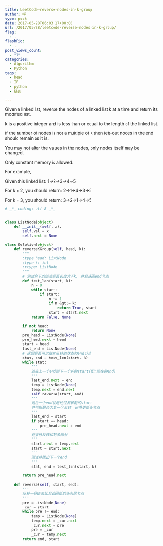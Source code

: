 ```yaml
---
title: LeetCode–reverse-nodes-in-k-group
author: 咩
type: post
date: 2017-05-28T06:03:17+00:00
url: /2017/05/28/leetcode-reverse-nodes-in-k-group/
flag:
  - .
flashPic:
  - .
post_views_count:
  - "7"
categories:
  - Algorithm
  - Python
tags:
  - head
  - IP
  - python
  - 链表

---
```

Given a linked list, reverse the nodes of a linked list k at a time and return its modified list.

k is a positive integer and is less than or equal to the length of the linked list.
  
If the number of nodes is not a multiple of k then left-out nodes in the end should remain as it is.

You may not alter the values in the nodes, only nodes itself may be changed.

Only constant memory is allowed.

For example,
  
Given this linked list: 1->2->3->4->5

For k = 2, you should return: 2->1->4->3->5

For k = 3, you should return: 3->2->1->4->5

```python
# _*_ coding: utf-8 _*_


class ListNode(object):
    def __init__(self, x):
        self.val = x
        self.next = None

class Solution(object):
    def reverseKGroup(self, head, k):
        """
        :type head: ListNode
        :type k: int
        :rtype: ListNode
        """
        # 测试余下的链表是否长度大于k, 并且返回end节点
        def test_len(start, k):
            n = 0
            while start:
                if start:
                    n += 1
                    if n &gt;= k:
                        return True, start
                    start = start.next
            return False, None
            
        if not head:
            return None
        pre_head = ListNode(None)
        pre_head.next = head
        start = head
        last_end = ListNode(None)
        # 返回是否可以继续反转的状态和end节点
        stat, end = test_len(start, k)
        while stat:
            '''
            连接上一个end到下一个新的start(即:现在的end)
            '''
            last_end.next = end
            temp = ListNode(None)
            temp.next = end.next
            self.reverse(start, end)
            '''
            最后一个end就是经过反转前的start
            并判断是否为第一个反转，记得更新头节点
            '''
            last_end = start
            if start == head:
                pre_head.next = end
            '''
            连接已反转和剩余部分
            '''
            start.next = temp.next
            start = start.next
            '''
            测试并找出下一个end
            '''
            stat, end = test_len(start, k)
        
        return pre_head.next
    
    def reverse(self, start, end):
        '''
        反转一段链表比且返回新的头和尾节点
        '''
        pre = ListNode(None)
        _cur = start
        while pre != end:
            temp = ListNode(None)
            temp.next = _cur.next
            _cur.next = pre
            pre = _cur
            _cur = temp.next
        return end, start
```
